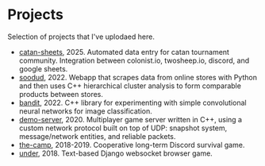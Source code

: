 # Projects

Selection of projects that I've uplodaed here.

* [catan-sheets](https://github.com/ea-ae/catan-sheets), 2025. Automated data entry for catan tournament community. Integration between colonist.io, twosheep.io, discord, and google sheets.
* [soodud](https://github.com/ea-ae/soodud), 2022. Webapp that scrapes data from online stores with Python and then uses C++ hierarchical cluster analysis to form comparable products between stores.
* [bandit](https://github.com/ea-ae/bandit), 2022. C++ library for experimenting with simple convolutional neural networks for image classification.
* [demo-server](https://github.com/ea-ae/demo-server), 2020. Multiplayer game server written in C++, using a custom network protocol built on top of UDP: snapshot system, message/network entities, and reliable packets.
* [the-camp](https://github.com/ea-ae/the-camp), 2018-2019. Cooperative long-term Discord survival game.
* [under](https://github.com/ea-ae/under), 2018. Text-based Django websocket browser game.
